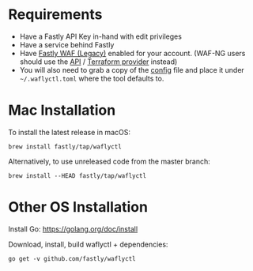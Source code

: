 # Requirements

- Have a Fastly API Key in-hand with edit privileges
- Have a service behind Fastly
- Have [Fastly WAF (Legacy)](https://docs.fastly.com/en/guides/web-application-firewall-legacy) enabled for your account. (WAF-NG users should use the [API](https://developer.fastly.com/reference/api/waf/) / [Terraform provider](https://registry.terraform.io/providers/fastly/fastly/latest/docs/resources/service_waf_configuration) instead)
- You will also need to grab a copy of the
  [config](https://github.com/fastly/waflyctl/blob/master/config_examples/waflyctl.toml.example)
  file and place it under `~/.waflyctl.toml` where the tool defaults to.

# Mac Installation

To install the latest release in macOS:

```
brew install fastly/tap/waflyctl
```

Alternatively, to use unreleased code from the master branch:

```
brew install --HEAD fastly/tap/waflyctl
```

# Other OS Installation

Install Go: https://golang.org/doc/install

Download, install, build waflyctl + dependencies:

```
go get -v github.com/fastly/waflyctl
```
